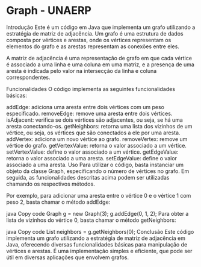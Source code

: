 # Graph - UNAERP
Introdução
Este é um código em Java que implementa um grafo utilizando a estratégia de matriz de adjacência. Um grafo é uma estrutura de dados composta por vértices e arestas, onde os vértices representam os elementos do grafo e as arestas representam as conexões entre eles.

A matriz de adjacência é uma representação de grafo em que cada vértice é associado a uma linha e uma coluna em uma matriz, e a presença de uma aresta é indicada pelo valor na intersecção da linha e coluna correspondentes.

Funcionalidades
O código implementa as seguintes funcionalidades básicas:

addEdge: adiciona uma aresta entre dois vértices com um peso especificado.
removeEdge: remove uma aresta entre dois vértices.
isAdjacent: verifica se dois vértices são adjacentes, ou seja, se há uma aresta conectando-os.
getNeighbors: retorna uma lista dos vizinhos de um vértice, ou seja, os vértices que são conectados a ele por uma aresta.
addVertex: adiciona um novo vértice ao grafo.
removeVertex: remove um vértice do grafo.
getVertexValue: retorna o valor associado a um vértice.
setVertexValue: define o valor associado a um vértice.
getEdgeValue: retorna o valor associado a uma aresta.
setEdgeValue: define o valor associado a uma aresta.
Uso
Para utilizar o código, basta instanciar um objeto da classe Graph, especificando o número de vértices no grafo. Em seguida, as funcionalidades descritas acima podem ser utilizadas chamando os respectivos métodos.

Por exemplo, para adicionar uma aresta entre o vértice 0 e o vértice 1 com peso 2, basta chamar o método addEdge:

java
Copy code
Graph g = new Graph(3);
g.addEdge(0, 1, 2);
Para obter a lista de vizinhos do vértice 0, basta chamar o método getNeighbors:

java
Copy code
List<Integer> neighbors = g.getNeighbors(0);
Conclusão
Este código implementa um grafo utilizando a estratégia de matriz de adjacência em Java, oferecendo diversas funcionalidades básicas para manipulação de vértices e arestas. É uma implementação simples e eficiente, que pode ser útil em diversas aplicações que envolvem grafos.
